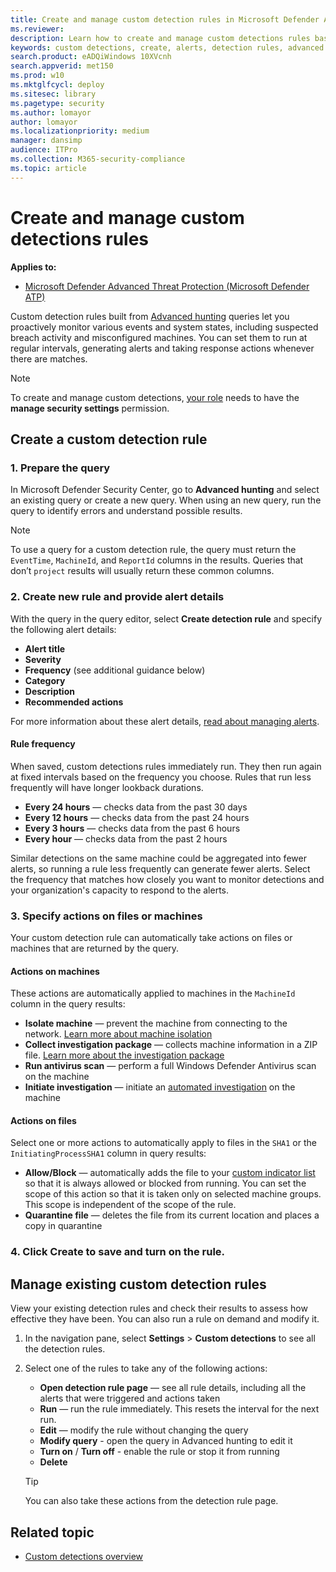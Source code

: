 ```yaml
---
title: Create and manage custom detection rules in Microsoft Defender ATP
ms.reviewer: 
description: Learn how to create and manage custom detections rules based on advanced hunting queries
keywords: custom detections, create, alerts, detection rules, advanced hunting, hunt, query, response actions, mdatp, microsoft defender atp
search.product: eADQiWindows 10XVcnh
search.appverid: met150
ms.prod: w10
ms.mktglfcycl: deploy
ms.sitesec: library
ms.pagetype: security
ms.author: lomayor
author: lomayor
ms.localizationpriority: medium
manager: dansimp
audience: ITPro
ms.collection: M365-security-compliance 
ms.topic: article
---
```



# Create and manage custom detections rules
**Applies to:**
- [Microsoft Defender Advanced Threat Protection (Microsoft Defender ATP)](https://go.microsoft.com/fwlink/p/?linkid=2069559)

Custom detection rules built from [Advanced hunting](overview-hunting.md) queries let you proactively monitor various events and system states, including suspected breach activity and misconfigured machines. You can set them to run at regular intervals, generating alerts and taking response actions whenever there are matches.

>[!NOTE]
>To create and manage custom detections, [your role](user-roles.md#create-roles-and-assign-the-role-to-an-azure-active-directory-group) needs to have the **manage security settings** permission.  

## Create a custom detection rule
### 1. Prepare the query

In Microsoft Defender Security Center, go to **Advanced hunting** and select an existing query or create a new query. When using an new query, run the query to identify errors and understand possible results.

>[!NOTE]
>To use a query for a custom detection rule, the query must return the `EventTime`, `MachineId`, and `ReportId` columns in the results. Queries that don’t `project` results will usually return these common columns.

### 2. Create new rule and provide alert details 

With the query in the query editor, select **Create detection rule** and specify the following alert details:

- **Alert title**
- **Severity**
- **Frequency** (see additional guidance below)
- **Category**
- **Description**
- **Recommended actions**

For more information about these alert details, [read about managing alerts](manage-alerts.md).

#### Rule frequency
When saved, custom detections rules immediately run. They then run again at fixed intervals based on the frequency you choose. Rules that run less frequently will have longer lookback durations.

- **Every 24 hours** — checks data from the past 30 days
- **Every 12 hours** — checks data from the past 24 hours
- **Every 3 hours** — checks data from the past 6 hours
- **Every hour** — checks data from the past 2 hours

Similar detections on the same machine could be aggregated into fewer alerts, so running a rule less frequently can generate fewer alerts. Select the frequency that matches how closely you want to monitor detections and your organization's capacity to respond to the alerts.

### 3. Specify actions on files or machines
Your custom detection rule can automatically take actions on files or machines that are returned by the query.

#### Actions on machines
These actions are automatically applied to machines in the `MachineId` column in the query results:
- **Isolate machine** — prevent the machine from connecting to the network. [Learn more about machine isolation](respond-machine-alerts.md#isolate-machines-from-the-network)
- **Collect investigation package** — collects machine information in a ZIP file. [Learn more about the investigation package](respond-machine-alerts.md#collect-investigation-package-from-machines)
- **Run antivirus scan** — perform a full Windows Defender Antivirus scan on the machine
- **Initiate investigation** — initiate an [automated investigation](automated-investigations.md) on the machine

#### Actions on files
Select one or more actions to automatically apply to files in the `SHA1` or the `InitiatingProcessSHA1` column in query results:
- **Allow/Block** — automatically adds the file to your [custom indicator list](manage-indicators.md) so that it is always allowed or blocked from running. You can set the scope of this action so that it is taken only on selected machine groups. This scope is independent of the scope of the rule.
- **Quarantine file** — deletes the file from its current location and places a copy in quarantine

### 4. Click **Create** to save and turn on the rule.

## Manage existing custom detection rules
View your existing detection rules and check their results to assess how effective they have been. You can also run a rule on demand and modify it.

1. In the navigation pane, select **Settings** > **Custom detections** to see all the detection rules.

2. Select one of the rules to take any of the following actions:
   - **Open detection rule page** — see all rule details, including all the alerts that were triggered and actions taken
   - **Run** — run the rule immediately. This resets the interval for the next run.
   - **Edit** — modify the rule without changing the query
   - **Modify query** - open the query in Advanced hunting to edit it 
   - **Turn on** / **Turn off** - enable the rule or stop it from running
   - **Delete**

   >[!TIP]
   >You can also take these actions from the detection rule page.  

## Related topic
- [Custom detections overview](overview-custom-detections.md)

